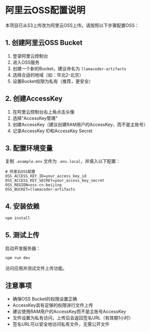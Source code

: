 # 阿里云OSS配置说明

本项目已从S3上传改为阿里云OSS上传。请按照以下步骤配置OSS：

## 1. 创建阿里云OSS Bucket

1. 登录阿里云控制台
2. 进入OSS服务
3. 创建一个新的Bucket，建议命名为 `llamacoder-artifacts`
4. 选择合适的地域（如：华北2-北京）
5. 设置Bucket权限为私有（推荐，更安全）

## 2. 创建AccessKey

1. 在阿里云控制台右上角点击头像
2. 选择"AccessKey管理"
3. 创建AccessKey（建议创建RAM用户的AccessKey，而不是主账号）
4. 记录AccessKey ID和AccessKey Secret

## 3. 配置环境变量

复制 `.example.env` 文件为 `.env.local`，并填入以下配置：

```env
# 阿里云OSS配置
OSS_ACCESS_KEY_ID=your_access_key_id
OSS_ACCESS_KEY_SECRET=your_access_key_secret
OSS_REGION=oss-cn-beijing
OSS_BUCKET=llamacoder-artifacts
```

## 4. 安装依赖

```bash
npm install
```

## 5. 测试上传

启动开发服务器：

```bash
npm run dev
```

访问应用并测试文件上传功能。

## 注意事项

- 确保OSS Bucket的权限设置正确
- AccessKey具有足够的权限进行文件上传
- 建议使用RAM用户的AccessKey而不是主账号AccessKey
- 文件设置为私有访问，上传后会返回签名URL（有效期1小时）
- 签名URL可以安全地访问私有文件，无需公开文件 